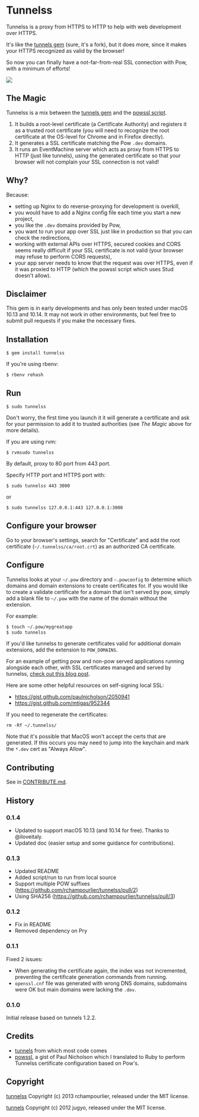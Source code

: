 # Tunnelss

Tunnelss is a proxy from HTTPS to HTTP to help with web development over HTTPS.

It's like the [tunnels gem](https://github.com/jugyo/tunnels) (sure, it's a fork), but it does more, since it makes your HTTPS recognized as valid by the browser!

So now you can finally have a not-far-from-real SSL connection with Pow, with a minimum of efforts!

![](./readme-screenshot.png)

## The Magic

Tunnelss is a mix between the [tunnels gem](https://github.com/jugyo/tunnels) and the [powssl script](https://gist.github.com/paulnicholson/2050941).

1. It builds a root-level certificate (a Certificate Authority) and registers it as a trusted root certificate (you will need to recognize the root certificate at the OS-level for Chrome and in Firefox directly).
2. It generates a SSL certificate matching the Pow `.dev` domains.
2. It runs an EventMachine server which acts as proxy from HTTPS to HTTP (just like tunnels), using the generated certificate so that your browser will not complain your SSL connection is not valid!

## Why?

Because:

* setting up Nginx to do reverse-proxying for development is overkill,
* you would have to add a Nginx config file each time you start a new project,
* you like the `.dev` domains provided by Pow,
* you want to run your app over SSL just like in production so that you can check the redirections,
* working with external APIs over HTTPS, secured cookies and CORS seems really difficult if your SSL certificate is not valid (your browser may refuse to perform CORS requests),
* your app server needs to know that the request was over HTTPS, even if it was proxied to HTTP (which the powssl script which uses Stud doesn't allow).

## Disclaimer

This gem is in early developments and has only been tested under macOS 10.13 and 10.14. It may not work in other environments, but feel free to submit pull requests if you make the necessary fixes.

## Installation

    $ gem install tunnelss

If you're using rbenv:

    $ rbenv rehash

## Run

    $ sudo tunnelss

Don't worry, the first time you launch it it will generate a certificate and ask for your permission to add it to trusted authorities (see _The Magic_ above for more details).

If you are using rvm:

    $ rvmsudo tunnelss

By default, proxy to 80 port from 443 port.

Specify HTTP port and HTTPS port with:

    $ sudo tunnelss 443 3000

or

    $ sudo tunnelss 127.0.0.1:443 127.0.0.1:3000

## Configure your browser

Go to your browser's settings, search for "Certificate" and add the root certificate (`~/.tunnelss/ca/root.crt`) as an authorized CA certificate.

## Configure

Tunnelss looks at your `~/.pow` directory and `~.powconfig` to determine which domains and domain extensions to create certificates for. If you would like to create a validate certificate for a domain that isn't served by pow, simply add a blank file to `~/.pow` with the name of the domain without the extension.

For example:

```bash
$ touch ~/.pow/mygreatapp
$ sudo tunnelss
```

If you'd like tunnelss to generate certificates valid for additional domain extensions, add the extension to `POW_DOMAINS`.

For an example of getting pow and non-pow served applications running alongside each other, with SSL certificates managed and served by tunnelss, [check out this blog post](http://mikebian.co/https-pow-ssl-rails-apache-development/).

Here are some other helpful resources on self-signing local SSL:

* https://gist.github.com/paulnicholson/2050941
* https://gist.github.com/mtigas/952344

If you need to regenerate the certificates:

```
rm -Rf ~/.tunnelss/
```

Note that it's possible that MacOS won't accept the certs that are generated.
If this occurs you may need to jump into the keychain and mark the `*.dev` cert as "Always Allow".

## Contributing

See in [CONTRIBUTE.md]().

## History

### 0.1.4

- Updated to support macOS 10.13 (and 10.14 for free). Thanks to @iloveitaly.
- Updated doc (easier setup and some guidance for contributions).

### 0.1.3

- Updated README
- Added script/run to run from local source
- Support multiple POW suffixes (https://github.com/rchampourlier/tunnelss/pull/2)
- Using SHA256 (https://github.com/rchampourlier/tunnelss/pull/3)

### 0.1.2

- Fix in README
- Removed dependency on Pry

### 0.1.1

Fixed 2 issues:

- When generating the certificate again, the index was not incremented, preventing the certificate generation commands from running.
- `openssl.cnf` file was generated with wrong DNS domains, subdomains were OK but main domains were lacking the `.dev`.

### 0.1.0

Initial release based on tunnels 1.2.2.

## Credits

* [tunnels](https://github.com/jugyo/tunnels) from which most code comes
* [powssl](https://gist.github.com/paulnicholson/2050941), a gist of Paul Nicholson which I translated to Ruby to perform Tunnelss certificate configuration based on Pow's.

## Copyright

[tunnelss](http://github.com/rchampourlier/tunnelss)
Copyright (c) 2013 rchampourlier, released under the MIT license.

[tunnels](https://github.com/jugyo/tunnels)
Copyright (c) 2012 jugyo, released under the MIT license.
